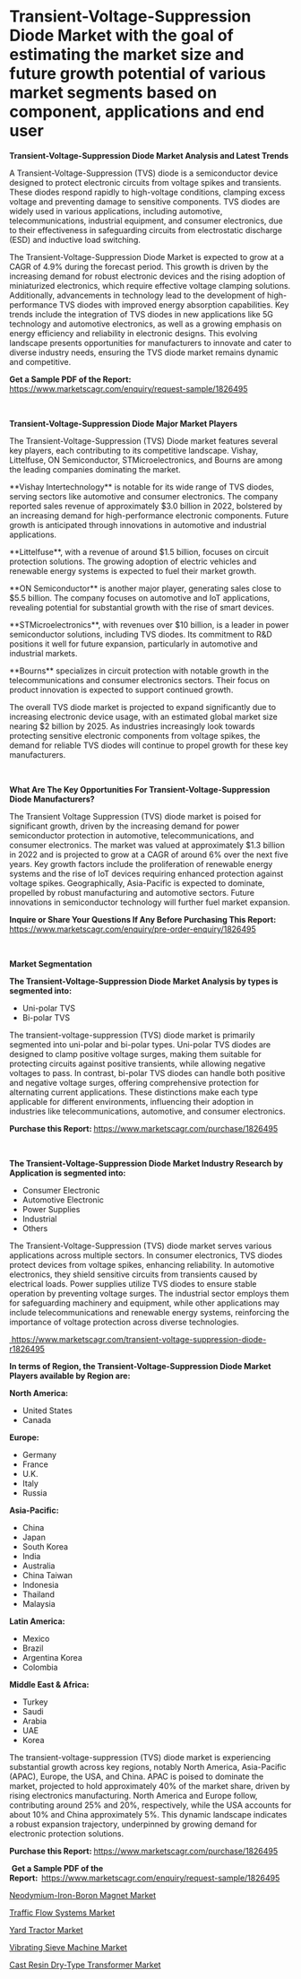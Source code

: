 <p><h1>Transient-Voltage-Suppression Diode Market with the goal of estimating the market size and future growth potential of various market segments based on component, applications and end user</h1></p><p><strong>Transient-Voltage-Suppression Diode Market Analysis and Latest Trends</strong></p>
<p><p>A Transient-Voltage-Suppression (TVS) diode is a semiconductor device designed to protect electronic circuits from voltage spikes and transients. These diodes respond rapidly to high-voltage conditions, clamping excess voltage and preventing damage to sensitive components. TVS diodes are widely used in various applications, including automotive, telecommunications, industrial equipment, and consumer electronics, due to their effectiveness in safeguarding circuits from electrostatic discharge (ESD) and inductive load switching.</p><p>The Transient-Voltage-Suppression Diode Market is expected to grow at a CAGR of 4.9% during the forecast period. This growth is driven by the increasing demand for robust electronic devices and the rising adoption of miniaturized electronics, which require effective voltage clamping solutions. Additionally, advancements in technology lead to the development of high-performance TVS diodes with improved energy absorption capabilities. Key trends include the integration of TVS diodes in new applications like 5G technology and automotive electronics, as well as a growing emphasis on energy efficiency and reliability in electronic designs. This evolving landscape presents opportunities for manufacturers to innovate and cater to diverse industry needs, ensuring the TVS diode market remains dynamic and competitive.</p></p>
<p><strong>Get a Sample PDF of the Report:&nbsp;</strong> <a href="https://www.marketscagr.com/enquiry/request-sample/1826495?utm_campaign=1278&utm_medium=2&utm_source=Github&utm_content=ia&utm_term=15102024&utm_id=transient-voltage-suppression-diode">https://www.marketscagr.com/enquiry/request-sample/1826495</a></p>
<p>&nbsp;</p>
<p><strong>Transient-Voltage-Suppression Diode Major Market Players</strong></p>
<p><p>The Transient-Voltage-Suppression (TVS) Diode market features several key players, each contributing to its competitive landscape. Vishay, Littelfuse, ON Semiconductor, STMicroelectronics, and Bourns are among the leading companies dominating the market.</p><p>**Vishay Intertechnology** is notable for its wide range of TVS diodes, serving sectors like automotive and consumer electronics. The company reported sales revenue of approximately $3.0 billion in 2022, bolstered by an increasing demand for high-performance electronic components. Future growth is anticipated through innovations in automotive and industrial applications.</p><p>**Littelfuse**, with a revenue of around $1.5 billion, focuses on circuit protection solutions. The growing adoption of electric vehicles and renewable energy systems is expected to fuel their market growth. </p><p>**ON Semiconductor** is another major player, generating sales close to $5.5 billion. The company focuses on automotive and IoT applications, revealing potential for substantial growth with the rise of smart devices.</p><p>**STMicroelectronics**, with revenues over $10 billion, is a leader in power semiconductor solutions, including TVS diodes. Its commitment to R&D positions it well for future expansion, particularly in automotive and industrial markets.</p><p>**Bourns** specializes in circuit protection with notable growth in the telecommunications and consumer electronics sectors. Their focus on product innovation is expected to support continued growth.</p><p>The overall TVS diode market is projected to expand significantly due to increasing electronic device usage, with an estimated global market size nearing $2 billion by 2025. As industries increasingly look towards protecting sensitive electronic components from voltage spikes, the demand for reliable TVS diodes will continue to propel growth for these key manufacturers.</p></p>
<p>&nbsp;</p>
<p><strong>What Are The Key Opportunities For Transient-Voltage-Suppression Diode Manufacturers?</strong></p>
<p><p>The Transient Voltage Suppression (TVS) diode market is poised for significant growth, driven by the increasing demand for power semiconductor protection in automotive, telecommunications, and consumer electronics. The market was valued at approximately $1.3 billion in 2022 and is projected to grow at a CAGR of around 6% over the next five years. Key growth factors include the proliferation of renewable energy systems and the rise of IoT devices requiring enhanced protection against voltage spikes. Geographically, Asia-Pacific is expected to dominate, propelled by robust manufacturing and automotive sectors. Future innovations in semiconductor technology will further fuel market expansion.</p></p>
<p><strong>Inquire or Share Your Questions If Any Before Purchasing This Report:</strong> <a href="https://www.marketscagr.com/enquiry/pre-order-enquiry/1826495?utm_campaign=1278&utm_medium=2&utm_source=Github&utm_content=ia&utm_term=15102024&utm_id=transient-voltage-suppression-diode">https://www.marketscagr.com/enquiry/pre-order-enquiry/1826495</a></p>
<p>&nbsp;</p>
<p><strong>Market Segmentation</strong></p>
<p><strong>The Transient-Voltage-Suppression Diode Market Analysis by types is segmented into:</strong></p>
<p><ul><li>Uni-polar TVS</li><li>Bi-polar TVS</li></ul></p>
<p><p>The transient-voltage-suppression (TVS) diode market is primarily segmented into uni-polar and bi-polar types. Uni-polar TVS diodes are designed to clamp positive voltage surges, making them suitable for protecting circuits against positive transients, while allowing negative voltages to pass. In contrast, bi-polar TVS diodes can handle both positive and negative voltage surges, offering comprehensive protection for alternating current applications. These distinctions make each type applicable for different environments, influencing their adoption in industries like telecommunications, automotive, and consumer electronics.</p></p>
<p><strong>Purchase this Report:&nbsp;</strong><a href="https://www.marketscagr.com/purchase/1826495?utm_campaign=1278&utm_medium=2&utm_source=Github&utm_content=ia&utm_term=15102024&utm_id=transient-voltage-suppression-diode">https://www.marketscagr.com/purchase/1826495</a></p>
<p>&nbsp;</p>
<p><strong>The Transient-Voltage-Suppression Diode Market Industry Research by Application is segmented into:</strong></p>
<p><ul><li>Consumer Electronic</li><li>Automotive Electronic</li><li>Power Supplies</li><li>Industrial</li><li>Others</li></ul></p>
<p><p>The Transient-Voltage-Suppression (TVS) diode market serves various applications across multiple sectors. In consumer electronics, TVS diodes protect devices from voltage spikes, enhancing reliability. In automotive electronics, they shield sensitive circuits from transients caused by electrical loads. Power supplies utilize TVS diodes to ensure stable operation by preventing voltage surges. The industrial sector employs them for safeguarding machinery and equipment, while other applications may include telecommunications and renewable energy systems, reinforcing the importance of voltage protection across diverse technologies.</p></p>
<p><a href="https://www.marketscagr.com/transient-voltage-suppression-diode-r1826495?utm_campaign=1278&utm_medium=2&utm_source=Github&utm_content=ia&utm_term=15102024&utm_id=transient-voltage-suppression-diode">&nbsp;https://www.marketscagr.com/transient-voltage-suppression-diode-r1826495</a></p>
<p><strong>In terms of Region, the Transient-Voltage-Suppression Diode Market Players available by Region are:</strong></p>
<p>
    <p> <strong> North America: </strong>
        <ul>
            <li>United States</li>
            <li>Canada</li>
        </ul>
        </p> 
    <p> <strong> Europe: </strong>
        <ul>
            <li>Germany</li>
            <li>France</li>
            <li>U.K.</li>
            <li>Italy</li>
            <li>Russia</li>
        </ul>
        </p> 
    <p> <strong> Asia-Pacific: </strong>
        <ul>
            <li>China</li>
            <li>Japan</li>
            <li>South Korea</li>
            <li>India</li>
            <li>Australia</li>
            <li>China Taiwan</li>
            <li>Indonesia</li>
            <li>Thailand</li>
            <li>Malaysia</li>
        </ul>
        </p> 
    <p> <strong> Latin America: </strong>
        <ul>
            <li>Mexico</li>
            <li>Brazil</li>
            <li>Argentina Korea</li>
            <li>Colombia</li>
        </ul>
        </p> 
    <p> <strong> Middle East & Africa: </strong>
        <ul>
            <li>Turkey</li>
            <li>Saudi</li>
            <li>Arabia</li>
            <li>UAE</li>
            <li>Korea</li>
        </ul>
    </p>
    </p>
<p><p>The transient-voltage-suppression (TVS) diode market is experiencing substantial growth across key regions, notably North America, Asia-Pacific (APAC), Europe, the USA, and China. APAC is poised to dominate the market, projected to hold approximately 40% of the market share, driven by rising electronics manufacturing. North America and Europe follow, contributing around 25% and 20%, respectively, while the USA accounts for about 10% and China approximately 5%. This dynamic landscape indicates a robust expansion trajectory, underpinned by growing demand for electronic protection solutions.</p></p>
<p><strong>Purchase this Report: </strong><a href="https://www.marketscagr.com/purchase/1826495?utm_campaign=1278&utm_medium=2&utm_source=Github&utm_content=ia&utm_term=15102024&utm_id=transient-voltage-suppression-diode">https://www.marketscagr.com/purchase/1826495</a></p>
<p>&nbsp;<strong>Get a Sample PDF of the Report:&nbsp;&nbsp;</strong><a href="https://www.marketscagr.com/enquiry/request-sample/1826495?utm_campaign=1278&utm_medium=2&utm_source=Github&utm_content=ia&utm_term=15102024&utm_id=transient-voltage-suppression-diode">https://www.marketscagr.com/enquiry/request-sample/1826495</a></p>
<p><strong></strong></p>
<p><p><a href="https://github.com/callie4vf/Market-Research-Report-List-1/blob/main/neodymium-iron-boron-magnet-market.md?utm_campaign=1278&utm_medium=2&utm_source=Github&utm_content=ia&utm_term=15102024&utm_id=transient-voltage-suppression-diode">Neodymium-Iron-Boron Magnet Market</a></p><p><a href="https://www.linkedin.com/pulse/traffic-flow-systems-market-global-insights-regional-analysis-y9w0f?utm_campaign=1278&utm_medium=2&utm_source=Github&utm_content=ia&utm_term=15102024&utm_id=transient-voltage-suppression-diode">Traffic Flow Systems Market</a></p><p><a href="https://www.linkedin.com/pulse/yard-tractor-market-indicators-size-regional-breakdown-player-hwmgf?utm_campaign=1278&utm_medium=2&utm_source=Github&utm_content=ia&utm_term=15102024&utm_id=transient-voltage-suppression-diode">Yard Tractor Market</a></p><p><a href="https://issuu.com/reportprime-2/docs/vibrating-sieve-machine-market-size_1fb6f9ae1a75c8?utm_campaign=1278&utm_medium=2&utm_source=Github&utm_content=ia&utm_term=15102024&utm_id=transient-voltage-suppression-diode">Vibrating Sieve Machine Market</a></p><p><a href="https://github.com/b9uxfeyen/Market-Research-Report-List-1/blob/main/cast-resin-dry-type-transformer-market.md?utm_campaign=1278&utm_medium=2&utm_source=Github&utm_content=ia&utm_term=15102024&utm_id=transient-voltage-suppression-diode">Cast Resin Dry-Type Transformer Market</a></p></p>